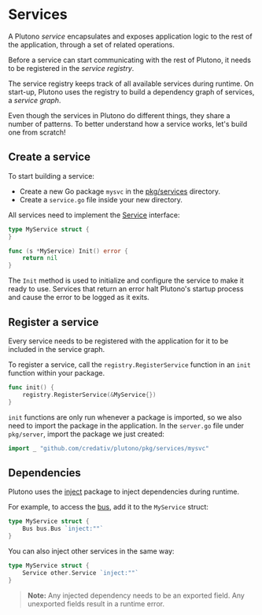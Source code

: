 # Services

A Plutono _service_ encapsulates and exposes application logic to the rest of the application, through a set of related operations. 

Before a service can start communicating with the rest of Plutono, it needs to be registered in the _service registry_.

The service registry keeps track of all available services during runtime. On start-up, Plutono uses the registry to build a dependency graph of services, a _service graph_.

Even though the services in Plutono do different things, they share a number of patterns. To better understand how a service works, let's build one from scratch!

## Create a service

To start building a service:

- Create a new Go package `mysvc` in the [pkg/services](/pkg/services) directory.
- Create a `service.go` file inside your new directory.

All services need to implement the [Service](https://godoc.org/github.com/credativ/plutono/pkg/registry#Service) interface:

```go
type MyService struct {
}

func (s *MyService) Init() error {
    return nil
}
```

The `Init` method is used to initialize and configure the service to make it ready to use. Services that return an error halt Plutono's startup process and cause the error to be logged as it exits.

## Register a service

Every service needs to be registered with the application for it to be included in the service graph.

To register a service, call the `registry.RegisterService` function in an `init` function within your package.

```go
func init() {
    registry.RegisterService(&MyService{})
}
```

`init` functions are only run whenever a package is imported, so we also need to import the package in the application. In the `server.go` file under `pkg/server`, import the package we just created:

```go
import _ "github.com/credativ/plutono/pkg/services/mysvc"
```

## Dependencies

Plutono uses the [inject](https://github.com/facebookgo/inject) package to inject dependencies during runtime. 

For example, to access the [bus](communication.md), add it to the `MyService` struct:

```go
type MyService struct {
    Bus bus.Bus `inject:""`
}
```

You can also inject other services in the same way:

```go
type MyService struct {
    Service other.Service `inject:""`
}
```

> **Note:** Any injected dependency needs to be an exported field. Any unexported fields result in a runtime error.
